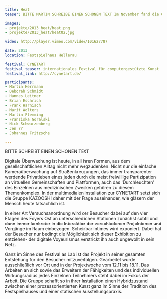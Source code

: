 ```yaml
---
title: Heat
teaser: BITTE MARTIN SCHREIBE EINEN SCHÖNEN TEXT Im November fand die CYNETART im Festspielhaus Hellerau statt. 

images:
- projekte/2013_heat/heat.png
- projekte/2013_heat/heat02.jpg

video: http://player.vimeo.com/video/101627787

date: 2013
location: Festspielhaus Hellerau

festival: CYNETART
festival_teaser: internationales Festival für computergestützte Kunst
festival_link: http://cynetart.de/

participants: 
- Martin Herrmann 
- Deborah Schmidt
- Hannes Leitner
- Brian Eschrich
- Frank Harnisch
- Marit Wolters
- Martin Flemming
- Franziska Goralski
- Nick Schwarzenberg
- Jen ??
- Johannes Fritzsche

---
```


BITTE SCHREIBT EINEN SCHÖNEN TEXT

Digitale Überwachung ist heute, in all ihren Formen, aus dem gesellschaftlichen Alltag nicht mehr wegzudenken. Nicht nur die einfache Kameraüberwachung auf Straßenkreuzungen, das immer transparenter werdende Privatleben eines jeden durch die meist freiwillige Partizipation an virtuellen Gemeinschaften und Plattformen, auch das 'Durchleuchten' des Einzelnen aus medizinischen Zwecken gehören zu diesem Themenkomplex. In der multimedialen Installation zur CYNETART setzt sich die Gruppe KAZOOSH! daher mit der Frage auseinander, wie gläsern der Mensch heute tatsächlich ist. 

In einer Art Versuchsanordnung wird der Besucher dabei auf den vier Etagen des Foyers Ost an unterschiedlichen Stationen zunächst subtil und dann immer konkreter in die Interaktion der verschiedenen Projektionen und Vorgänge im Raum einbezogen. Scheinbar intimes wird exponiert. Dabei hat der Besucher nur bedingt die Möglichkeit sich dieser Exhibition zu entziehen- der digitale Voyeurismus verstrickt ihn auch ungewollt in sein Netz. 

Ganz im Sinne des Festival as Lab ist das Projekt in seiner gesamten Entstehung für den Besucher mitzuverfolgen. Gearbeitet wurde ausschließlich vor Ort und in der Projektwoche vom 12.11 bis 18.11. Das Arbeiten an sich sowie das Erweitern der Fähigkeiten und des individuellen Wirkungsradius jedes Einzelnen Teilnehmers steht dabei im Fokus der Arbeit. Die Gruppe schafft so in ihrer Installation einen Hybridzustand zwischen einer prozessorientierten Kunst ganz im Sinne der Tradition des Festspielhauses und einer statischen Ausstellungspraxis.
